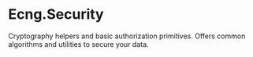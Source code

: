# Ecng.Security

Cryptography helpers and basic authorization primitives. Offers common
algorithms and utilities to secure your data.
